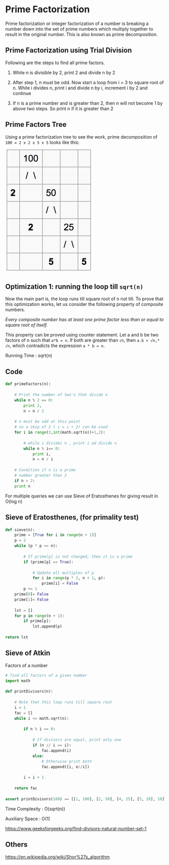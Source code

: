 # Prime Factorization

Prime factorization or integer factorization of a number is breaking a number down into the set of prime numbers which multiply together to result in the original number. This is also known as prime decomposition.

## Prime Factorization using Trial Division

Following are the steps to find all prime factors.

1. While n is divisible by 2, print 2 and divide n by 2

2. After step 1, n must be odd. Now start a loop from i = 3 to square root of n. While i divides n, print i and divide n by i, increment i by 2 and continue

3. If n is a prime number and is greater than 2, then n will not become 1 by above two steps. So print n if it is greater than 2

## Prime Factors Tree

Using a prime factorization tree to see the work, prime decomposition of `100 = 2 x 2 x 5 x 5` looks like this:

![image](../../media/Prime-Factorization-image1.jpg)

## Optimization 1: running the loop till `sqrt(n)`

Now the main part is, the loop runs till square root of n not till. To prove that this optimization works, let us consider the following property of composite numbers.

*Every composite number has at least one prime factor less than or equal to square root of itself.*

This property can be proved using counter statement. Let a and b be two factors of n such that `a*b = n`. If both are greater than `√n`, then `a.b > √n,* √n`, which contradicts the expression `a * b = n`.

Running Time : sqrt(n)

## Code

```python
def primeFactors(n):

    # Print the number of two's that divide n
    while n % 2 == 0:
        print 2,
        n = n / 2

    # n must be odd at this point
    # so a skip of 2 ( i = i + 2) can be used
    for i in range(3,int(math.sqrt(n))+1,2):

        # while i divides n , print i ad divide n
        while n % i== 0:
            print i,
            n = n / i

    # Condition if n is a prime
    # number greater than 2
    if n > 2:
    print n
```

For multiple queries we can use Sieve of Eratosthenes for giving result in O(log n)

## Sieve of Eratosthenes, (for primality test)

```python
def sieve(n):
    prime = [True for i in range(n + 1)]
    p = 2
    while (p * p <= n):

        # If prime[p] is not changed, then it is a prime
        if (prime[p] == True):

            # Update all multiples of p
            for i in range(p * 2, n + 1, p):
                prime[i] = False
        p += 1
    prime[0]= False
    prime[1]= False

    lst = []
    for p in range(n + 1):
        if prime[p]:
            lst.append(p)

return lst
```

## Sieve of Atkin

Factors of a number

```python
# find all factors of a given number
import math

def printDivisors(n):

    # Note that this loop runs till square root
    i = 1
    fac = []
    while i <= math.sqrt(n):

        if n % i == 0:

            # If divisors are equal, print only one
            if (n // i == i):
                fac.append(i)
            else:
                # Otherwise print both
                fac.append([i, n//i])

        i = i + 1

    return fac

assert printDivisors(100) == [[1, 100], [2, 50], [4, 25], [5, 20], 10]
```

Time Complexity : O(sqrt(n))

Auxiliary Space : O(1)

<https://www.geeksforgeeks.org/find-divisors-natural-number-set-1>

## Others

<https://en.wikipedia.org/wiki/Shor%27s_algorithm>
